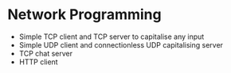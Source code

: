 # Network Programming
* Simple TCP client and TCP server to capitalise any input
* Simple UDP client and connectionless UDP capitalising server
* TCP chat server
* HTTP client

